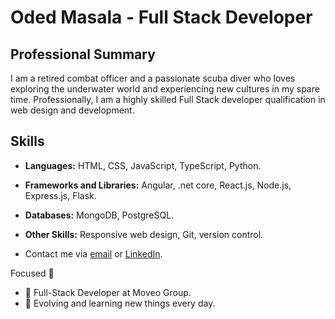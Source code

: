 # Oded Masala - Full Stack Developer

## Professional Summary

I am a retired combat officer and a passionate scuba diver who loves exploring the underwater world and experiencing new cultures in my spare time.
Professionally, I am a highly skilled Full Stack developer qualification in web design and development.

## Skills

- **Languages:** HTML, CSS, JavaScript, TypeScript, Python.
- **Frameworks and Libraries:** Angular, .net core, React.js, Node.js, Express.js, Flask.
- **Databases:** MongoDB, PostgreSQL.
- **Other Skills:** Responsive web design, Git, version control.

- Contact me via [email]( mailto:odedmasala2009@gmail.com ) or [LinkedIn]( https://www.linkedin.com/in/oded-masala/ ). 

Focused :rocket:

- 🌱 Full-Stack Developer at Moveo Group.
- 🔭 Evolving and learning new things every day.



